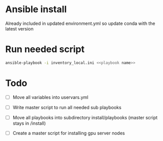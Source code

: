 # Ansible install
Already included in updated environment.yml so update conda with the latest version

# Run needed script

```bash
ansible-playbook -i inventory_local.ini <<playbook name>>
```

# Todo

- [ ] Move all variables into uservars.yml
- [ ] Write master script to run all needed sub playbooks
- [ ] Move all playbooks into subdirectory install/playbooks (master script stays in /install)
- [ ] Create a master script for installing gpu server nodes



